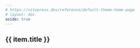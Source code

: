 ```yaml
---
# https://vitepress.dev/reference/default-theme-home-page
# layout: doc
aside: true
---
```


<script setup>

import {
  VPTeamPage,
  VPTeamPageTitle,
  VPTeamMembers
} from 'vitepress/theme'

import { useData } from 'vitepress'

const { theme, page, frontmatter } = useData()


</script>

<VPTeamPage>
  <VPTeamPageTitle>
    <template #title>
      Weekly
    </template>
    <template #lead>
      人生流水账
    </template>
  </VPTeamPageTitle>
</VPTeamPage>



<div class="yearList" v-for="item in theme.weekly">

## {{ item.title }}

<WeeklyList :items ="item.items" />

</div>